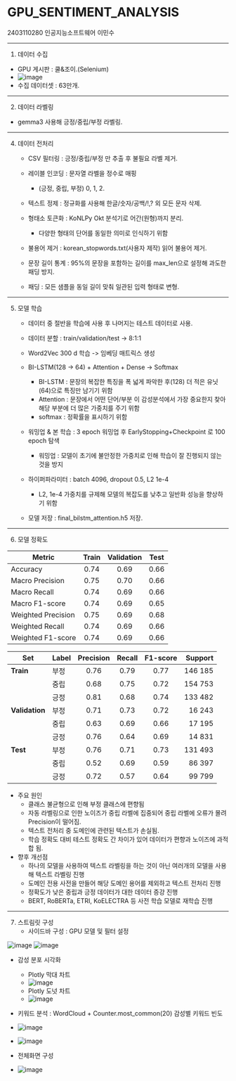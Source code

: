 # GPU_SENTIMENT_ANALYSIS

2403110280 인공지능소프트웨어 이민수

-------------------------------------------------------------------------------------------------

1. 데이터 수집
  - GPU 게시판 : 쿨&조이.(Selenium)
  - ![image](https://github.com/user-attachments/assets/635e4e3f-c52e-4b13-88d9-4c4c27ba0d64)
  - 수집 데이터셋 : 63만개.

-------------------------------------------------------------------------------------------------

2. 데이터 라벨링
  - gemma3 사용해 긍정/중립/부정 라벨링.

-------------------------------------------------------------------------------------------------

4. 데이터 전처리
   - CSV 필터링 : 긍정/중립/부정 만 추출 후 불필요 라벨 제거.

   - 레이블 인코딩 : 문자열 라벨을 정수로 매핑
     - (긍정, 중립, 부정) 0, 1, 2.
   
   - 텍스트 정제 : 정규화를 사용해 한글/숫자/공백/!,? 외 모든 문자 삭제.

   - 형태소 토큰화 : KoNLPy Okt 분석기로 어간(원형)까지 분리.
     - 다양한 형태의 단어를 동일한 의미로 인식하기 위함

   - 불용어 제거 : korean_stopwords.txt(사용자 제작) 읽어 불용어 제거.

   - 문장 길이 통계 : 95%의 문장을 포함하는 길이를 max_len으로 설정해 과도한 패딩 방지.

   - 패딩 : 모든 샘플을 동일 길이 맞춰 일관된 입력 형태로 변형.

-------------------------------------------------------------------------------------------------

5. 모델 학습
   - 데이터 중 절반을 학습에 사용 후 나머지는 테스트 데이터로 사용.
   
   - 데이터 분할 : train/validation/test -> 8:1:1
   
   - Word2Vec 300 d 학습 -> 임베딩 매트릭스 생성
   
   - BI-LSTM(128 -> 64) + Attention + Dense → Softmax
     - BI-LSTM : 문장의 복잡한 특징을 폭 넓게 파악한 후(128) 더 적은 유닛(64)으로 특징만 남기기 위함
     - Attention : 문장에서 어떤 단어/부분 이 감성분석에서 가장 중요한지 찾아 해당 부분에 더 많은 가중치를 주기 위함
     - softmax : 정확률을 표시하기 위함

   - 워밍업 & 본 학습 : 3 epoch 워밍업 후 EarlyStopping+Checkpoint 로 100 epoch 탐색
     - 워밍업 : 모델이 초기에 불안정한 가중치로 인해 학습이 잘 진행되지 않는 것을 방지
   
   - 하이퍼파라미터 : batch 4096, dropout 0.5, L2 1e-4
     - L2, 1e-4 가중치를 규제해 모델의 복잡도를 낮추고 일반화 성능을 향상하기 위함
   
   - 모델 저장 : final_bilstm_attention.h5 저장.

-------------------------------------------------------------------------------------------------

6. 모델 정확도

| Metric                | Train | Validation | Test |
|-----------------------|:-----:|:----------:|:----:|
| Accuracy              | 0.74  | 0.69       | 0.66 |
| Macro Precision       | 0.75  | 0.70       | 0.66 |
| Macro Recall          | 0.74  | 0.69       | 0.66 |
| Macro F1-score        | 0.74  | 0.69       | 0.65 |
| Weighted Precision    | 0.75  | 0.69       | 0.68 |
| Weighted Recall       | 0.74  | 0.69       | 0.66 |
| Weighted F1-score     | 0.74  | 0.69       | 0.66 |


| Set         | Label | Precision | Recall | F1-score | Support |
|-------------|-------|:---------:|:------:|:--------:|--------:|
| **Train**   | 부정  | 0.76 | 0.79 | 0.77 | 146 185 |
|             | 중립  | 0.68 | 0.75 | 0.72 | 154 753 |
|             | 긍정  | 0.81 | 0.68 | 0.74 | 133 482 |
| **Validation** | 부정  | 0.71 | 0.73 | 0.72 | 16 243 |
|             | 중립  | 0.63 | 0.69 | 0.66 | 17 195 |
|             | 긍정  | 0.76 | 0.64 | 0.69 | 14 831 |
| **Test**    | 부정  | 0.76 | 0.71 | 0.73 | 131 493 |
|             | 중립  | 0.52 | 0.69 | 0.59 |  86 397 |
|             | 긍정  | 0.72 | 0.57 | 0.64 |  99 799 |

   - 주요 원인
     - 클래스 불균형으로 인해 부정 클래스에 편향됨
     - 자동 라벨링으로 인한 노이즈가 중립 라벨에 집중되어 중립 라벨에 오류가 몰려 Precision이 떨어짐.
     - 텍스트 전처리 중 도메인에 관련된 텍스트가 손실됨.
     - 학습 정확도 대비 테스트 정확도 간 차이가 있어 데이터가 편향과 노이즈에 과적합 됨.
  - 향후 개선점
    - 하나의 모델을 사용하여 텍스트 라벨링을 하는 것이 아닌 여러개의 모델을 사용해 텍스트 라벨링 진행
    - 도메인 전용 사전을 만들어 해당 도메인 용어를 제외하고 텍스트 전처리 진행
    - 정확도가 낮은 중립과 긍정 데이터가 대한 데이터 증강 진행
    - BERT, RoBERTa, ETRI, KoELECTRA 등 사전 학습 모델로 재학습 진행

-------------------------------------------------------------------------------------------------

7. 스트림릿 구성
   - 사이드바 구성 : GPU 모델 및 필터 설정
  
![image](https://github.com/user-attachments/assets/29993d59-81e6-4756-81a2-0f1dd24e9fb1)
![image](https://github.com/user-attachments/assets/4d7daf70-88b1-437e-8005-807f84e1385c)


   - 감성 분포 시각화
       - Plotly 막대 차트
       - ![image](https://github.com/user-attachments/assets/25e14ae1-8d3b-47a6-a3ab-00257c65c725)
       - Plotly 도넛 차트
       - ![image](https://github.com/user-attachments/assets/59c8d225-5b6f-4ad2-bb91-a512734e8153)
  - 키워드 분석 : WordCloud + Counter.most_common(20) 감성별 키워드 빈도
  - ![image](https://github.com/user-attachments/assets/b5f14f8e-6a61-4e69-8308-27484d46cc5f)
  - ![image](https://github.com/user-attachments/assets/df2908d7-98e6-4fa6-b7c0-4bff77d72ef3)

  - 전체화면 구성
  - ![image](https://github.com/user-attachments/assets/6c4c17ee-c1a0-46fd-b591-f5868c39c1ce)



